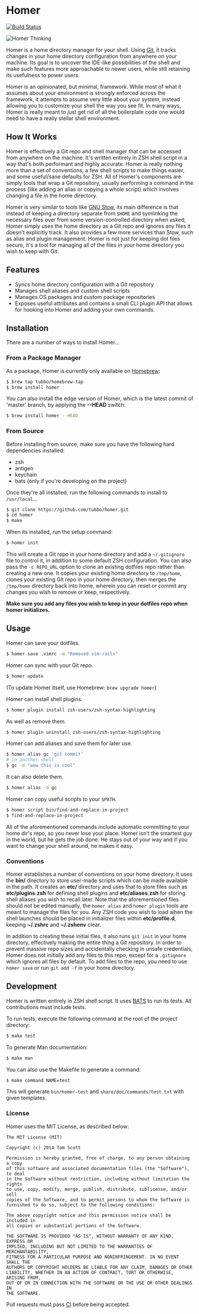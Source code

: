 # Homer

[![Build Status](https://travis-ci.org/tubbo/homer.svg?branch=master)][ci]

![Homer Thinking](http://i.giphy.com/JDHMwstcLRza0.gif)

Homer is a home directory manager for your shell. Using [Git][git], it
tracks changes in your home directory configuration from anywhere on
your machine. Its goal is to uncover the IDE-like possibilities of the
shell and make such features more approachable to newer users, while
still retaining its usefulness to power users.

Homer is an opinionated, but minimal, framework. While most of what
it assumes about your environment is strongly enforced across the
framework, it attempts to assume very little about your system, instead
allowing you to customize your shell the way you see fit. In many ways,
Homer is really meant to just get rid of all the boilerplate code one
would need to have a really stellar shell environment.

## How It Works

Homer is effectively a Git repo and shell manager that can be accessed
from anywhere on the machine. It's written entirely in ZSH shell script
in a way that's both performant and highly accurate. Homer is really
nothing more than a set of conventions, a few shell scripts to make
things easier, and some useful/sane defaults for ZSH. All of Homer's
components are simply tools that wrap a Git repository, usually
performing a command in the process (like adding an alias or copying a
whole script) which involves changing a file in the home directory.

Homer is very similar to tools like [GNU Stow][stow], its main
difference is that instead of keeping a directory separate from
`$HOME` and symlinking the necessary files over from some
version-controlled directory when asked, Homer simply uses the home
directory as a Git repo and ignores any files it doesn't explicitly
track. It also provides a few more services than Stow,
such as alias and plugin management. Homer is not just for keeping dot
files secure, it's a tool for managing all of the files in your home
directory you wish to keep with Git.

## Features

- Syncs home directory configuration with a Git repository
- Manages shell aliases and custom shell scripts
- Manages OS packages and custom package repositories
- Exposes useful attributes and contains a small CLI plugin API that
  allows for hooking into Homer and adding your own commands.

## Installation

There are a number of ways to install Homer...

### From a Package Manager

As a package, Homer is currently only available on [Homebrew][brew]:

```bash
$ brew tap tubbo/homebrew-tap
$ brew install homer
```

You can also install the edge version of Homer, which is the latest
commit of 'master' branch, by applying the **--HEAD** switch:

```bash
$ brew install homer --HEAD
```

### From Source

Before installing from source, make sure you have the following hard
dependencies installed:

- zsh
- antigen
- keychain
- bats (only if you're developing on the project)

Once they're all installed, run the following commands to install to
`/usr/local`...

```bash
$ git clone https://github.com/tubbo/homer.git
$ cd homer
$ make
```

When its installed, run the setup command:

```bash
$ homer init
```

This will create a Git repo in your home directory and add
a `~/.gitignore` file to control it, in addition to some
default ZSH configuration. You can also pass the `-c REPO_URL`
option to clone an existing dotfiles repo rather than creating
a new one. It copies your existing home directory to `/tmp/home`,
clones your existing Git repo in your home directory, then merges
the `/tmp/home` directory back into home, wherein you can reset
or commit any changes you wish to remove or keep, respectively.

**Make sure you add any files you wish to keep in your dotfiles repo when homer initializes.**

## Usage

Homer can save your dotfiles.

```bash
$ homer save .vimrc -m "Removed vim-rails"
```

Homer can sync with your Git repo.

```bash
$ homer update
```

(To update Homer itself, use Homebrew: `brew upgrade homer`)

Homer can install shell plugins.

```bash
$ homer plugin install zsh-users/zsh-syntax-highlighting
```

As well as remove them.

```bash
$ homer plugin uninstall zsh-users/zsh-syntax-highlighting
```

Homer can add aliases and save them for later use.

```bash
$ homer alias gc 'git commit'
# in another shell
$ gc -m "wow this is cool"
```

It can also delete them.

```bash
$ homer alias -d gc
```

Homer can copy useful scripts to your `$PATH`.

```bash
$ homer script bin/find-and-replace-in-project
$ find-and-replace-in-project
```

All of the aforementioned commands include automatic committing to your
home dir's repo, so you never lose your place. Homer isn't the smartest
guy in the world, but he gets the job done. He stays out of your way and
if you want to change your shell around, he makes it easy.

### Conventions

Homer establishes a number of conventions on your home directory. It
uses the **bin/** directory to store user-made scripts which can be made
available in the path. It creates an **etc/** directory and uses that to
store files such as **etc/plugins.zsh** for defining shell plugins and
**etc/aliases.zsh** for storing shell aliases you wish to recall later.
Note that the aforementioned files should not be edited manually, the
`homer alias` and `homer plugin` tools are meant to manage the files for
you. Any ZSH code you wish to load when the shell launches should be placed
in initializer files within **etc/profile.d**, keeping **~/.zshrc** and
**~/.zshenv** clear.

In addition to creating these initial files, it also runs `git init` in your
home directory, effectively making the entire thing a Git repository. In order
to prevent massive repo sizes and accidentally checking in unsafe credentials,
Homer does not initially add any files to this repo, except for a `.gitignore`
which ignores all files by default. To add files to the repo, you need to use
`homer save` or run `git add -f` in your home directory.

## Development

Homer is written entirely in ZSH shell script. It uses [BATS][bats] to
run its tests. All contributions must include tests.

To run tests, execute the following command at the root of the project
directory:

```bash
$ make test
```

To generate Man documentation:

```bash
$ make man
```

You can also use the Makefile to generate a command:

```bash
$ make command NAME=test
```

This will generate `bin/homer-test` and `share/doc/commands/test.txt`
with given templates.

### License

Homer uses the MIT License, as described below:

```
The MIT License (MIT)

Copyright (c) 2014 Tom Scott

Permission is hereby granted, free of charge, to any person obtaining a copy
of this software and associated documentation files (the "Software"), to deal
in the Software without restriction, including without limitation the rights
to use, copy, modify, merge, publish, distribute, sublicense, and/or sell
copies of the Software, and to permit persons to whom the Software is
furnished to do so, subject to the following conditions:

The above copyright notice and this permission notice shall be included in
all copies or substantial portions of the Software.

THE SOFTWARE IS PROVIDED "AS IS", WITHOUT WARRANTY OF ANY KIND, EXPRESS OR
IMPLIED, INCLUDING BUT NOT LIMITED TO THE WARRANTIES OF MERCHANTABILITY,
FITNESS FOR A PARTICULAR PURPOSE AND NONINFRINGEMENT. IN NO EVENT SHALL THE
AUTHORS OR COPYRIGHT HOLDERS BE LIABLE FOR ANY CLAIM, DAMAGES OR OTHER
LIABILITY, WHETHER IN AN ACTION OF CONTRACT, TORT OR OTHERWISE, ARISING FROM,
OUT OF OR IN CONNECTION WITH THE SOFTWARE OR THE USE OR OTHER DEALINGS IN
THE SOFTWARE.
```

Pull requests must pass [CI][ci] before being accepted.

[git]: http://git-scm.com
[brew]: http://brew.sh
[bats]: https://github.com/sstephenson/bats
[stow]: http://www.gnu.org/software/stow/
[ci]: https://travis-ci.org/tubbo/homer
